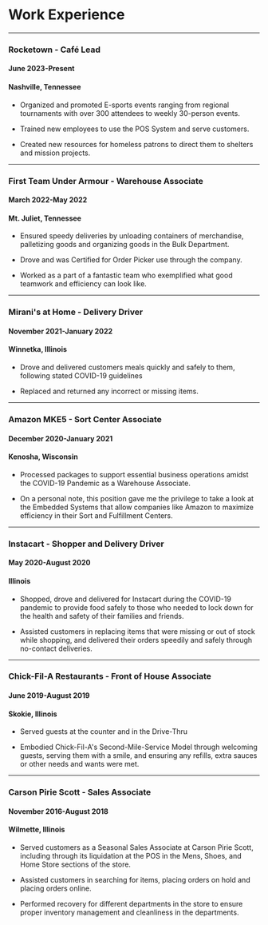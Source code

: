 # Work Experience

***

### Rocketown - Café Lead

#### June 2023-Present

#### Nashville, Tennessee

- Organized and promoted E-sports events ranging from regional tournaments with over 300 attendees to weekly 30-person events.

- Trained new employees to use the POS System and serve customers.

- Created new resources for homeless patrons to direct them to shelters and mission projects.

***

### First Team Under Armour - Warehouse Associate

#### March 2022-May 2022

#### Mt. Juliet, Tennessee

- Ensured speedy deliveries by unloading containers of merchandise, palletizing goods and organizing goods in the Bulk Department.

- Drove and was Certified for Order Picker use through the company.

- Worked as a part of a fantastic team who exemplified what good teamwork and efficiency can look like.

***

### Mirani's at Home - Delivery Driver

#### November 2021-January 2022

#### Winnetka, Illinois

- Drove and delivered customers meals quickly and safely to them, following stated COVID-19 guidelines

- Replaced and returned any incorrect or missing items.

***

### Amazon MKE5 - Sort Center Associate

#### December 2020-January 2021

#### Kenosha, Wisconsin

- Processed packages to support essential business operations amidst the COVID-19 Pandemic as a Warehouse Associate.

- On a personal note, this position gave me the privilege to take a look at the Embedded Systems that allow companies like Amazon to maximize efficiency in their Sort and Fulfillment Centers.

***

### Instacart - Shopper and Delivery Driver

#### May 2020-August 2020

#### Illinois

- Shopped, drove and delivered for Instacart during the COVID-19 pandemic to provide food safely to those who needed to lock down for the health and safety of their families and friends.

- Assisted customers in replacing items that were missing or out of stock while shopping, and delivered their orders speedily and safely through no-contact deliveries.

***

### Chick-Fil-A Restaurants - Front of House Associate

#### June 2019-August 2019

#### Skokie, Illinois

- Served guests at the counter and in the Drive-Thru

- Embodied Chick-Fil-A's Second-Mile-Service Model through welcoming guests, serving them with a smile, and ensuring any refills, extra sauces or other needs and wants were met.

***

### Carson Pirie Scott - Sales Associate

#### November 2016-August 2018

#### Wilmette, Illinois

- Served customers as a Seasonal Sales Associate at Carson Pirie Scott, including through its liquidation at the POS in the Mens, Shoes, and Home Store sections of the store.

- Assisted customers in searching for items, placing orders on hold and placing orders online.

- Performed recovery for different departments in the store to ensure proper inventory management and cleanliness in the departments.
